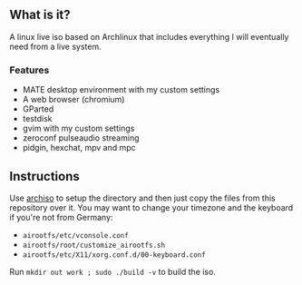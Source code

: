 ## What is it?

A linux live iso based on Archlinux that includes everything I will eventually need from a live system.

### Features

* MATE desktop environment with my custom settings
* A web browser (chromium)
* GParted
* testdisk
* gvim with my custom settings
* zeroconf pulseaudio streaming
* pidgin, hexchat, mpv and mpc

## Instructions

Use [archiso](https://wiki.archlinux.org/index.php/archiso) to setup the directory and then just copy the files from this repository over it. You may want to change your timezone and the keyboard if you're not from Germany:

* `airootfs/etc/vconsole.conf`
* `airootfs/root/customize_airootfs.sh`
* `airootfs/etc/X11/xorg.conf.d/00-keyboard.conf`

Run `mkdir out work ; sudo ./build -v` to build the iso.


